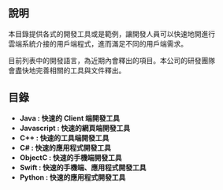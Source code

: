 
## 說明

本目錄提供各式的開發工具或是範例，讓開發人員可以快速地開進行  
雲端系統介接的用戶端程式，進而滿足不同的用戶端需求。
  
目前列表中的開發語言，為近期內會釋出的項目。本公司的研發團隊  
會盡快地完善相關的工具與文件釋出。

## 目錄

- **Java       : 快速的 Client 端開發工具**
- **Javascript : 快速的網頁端開發工具**
- **C++        : 快速的工具端開發工具**
- **C#         : 快速的應用程式開發工具**
- **ObjectC    : 快速的手機端開發工具**
- **Swift      : 快速的手機端、應用程式開發工具**
- **Python     : 快速的應用程式開發工具**
  
